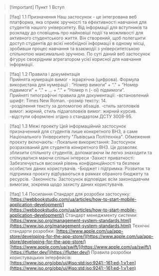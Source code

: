 > [!important] Пункт 1 Вступ

> [!faq] 
> 1.1 Призначення 
Наш застосунок - це інтегрована веб платформа, яка сприяє зручності та ефективності навчання для студентів нашого університету. Від інформації для вступників та розкладу до сповіщень про найновіші події та можливості для активного студентського життя. 
Він створений, щоб полегшити доступ студентів до всієї необхідної інформації в одному місці, зробивши процес навчання та взаємодії з університетською спільнотою максимально зручною. По суті даний веб застосунок фігурує своєрідним агрегатором усієї корисної для навчання інформації.

> [!faq] 
> 1.2 Правила і документація  
Прийнята нумерація вимог - ієрархічна (цифрова). Формула використана для нумерації : “Номер вимоги” + “.” + “Номер підвимоги” + “.” + ... + “.” + “Номер n (- ої) підвимоги”.  
Прийняті типографічні правила для документації:
-встановлений шрифт: Times New Roman.
-розмір тексту: 14.  
-розділення тексту за допомогою абзаців.
-стиль заголовків вимог: жирний, стиль підзаголовків вимог: жирний курсив.
-відступи оформлені згідно з стандартом ДСТУ 3008-95. 

> [!faq] 
> 1.3 Межі проекту
Цей інформаційний застосунок призначенний для студентів лише конкретного ВНЗ, а саме Національного Університету "Львівська Політехніка". Обмеження проєкту включають:
-Локальне використання: Застосунок розрахований для студентів конкретного ВНЗ. Це дозволяє зблизити спільноту студентів, допомагаючи їм легко знаходити та спілкуватися маючи спільні інтереси
-Захист приватності: Забезпечується високий рівень конфіденційності та безпеки особистих даних користувачів.
-Бюджет і підтримка: Розвиток та підтримка проєкту відбуваються в рамках обраного бюджету та ресурсів.
-Законність: Застосунок відповідає всім законодавчим вимогам, зокрема щодо захисту даних користувачів. 

> [!faq] 
> 1.4 Посилання
Стандарт для розробки застосунку:
[https://webbookstudio.com/ua/articles/how-to-start-mobile-application-development/](https://webbookstudio.com/ua/articles/how-to-start-mobile-application-development/)
Стандарт менеджменту системи:
[https://www.iso.org/management-system-standards.html](https://www.iso.org/management-system-standards.html)
Технічні стандарти розробки:
[https://www.apple.com/ua/app-store/developing-for-the-app-store/](https://www.apple.com/ua/app-store/developing-for-the-app-store/)
[https://www.apple.com/ua/swift/](https://www.apple.com/ua/swift/)
[https://flutter.dev/](https://flutter.dev/)
Правила розробки користувацьких інтерфейсів:
[https://www.iso.org/obp/ui/#iso:std:iso:9241:-161:ed-1:v1:en](https://www.iso.org/obp/ui/#iso:std:iso:9241:-161:ed-1:v1:en) 
